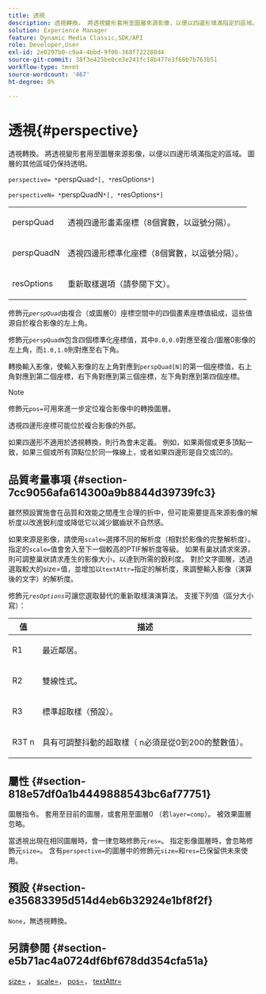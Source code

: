 ```yaml
---
title: 透視
description: 透視轉換。 將透視變形套用至圖層來源影像，以便以四邊形填滿指定的區域。 圖層的其他區域仍保持透明。
solution: Experience Manager
feature: Dynamic Media Classic,SDK/API
role: Developer,User
exl-id: 2e0297b0-c9a4-4bbd-9f06-368f722288d4
source-git-commit: 38f3e425be0ce3e241fc18b477e3f68b7b763b51
workflow-type: tm+mt
source-wordcount: '467'
ht-degree: 0%

---
```


# 透視{#perspective}

透視轉換。 將透視變形套用至圖層來源影像，以便以四邊形填滿指定的區域。 圖層的其他區域仍保持透明。

`perspective= *`perspQuad`*[, *`resOptions`*]`

`perspectiveN= *`perspQuadN`*[, *`resOptions`*]`

<table id="simpletable_4BD38BBF53964F7D97B9E58914C97B3F"> 
 <tr class="strow"> 
  <td class="stentry"> <p><span class="varname"> perspQuad</span> </p></td> 
  <td class="stentry"> <p>透視四邊形畫素座標（8個實數，以逗號分隔）。 </p></td> 
 </tr> 
 <tr class="strow"> 
  <td class="stentry"> <p><span class="varname"> perspQuadN</span> </p></td> 
  <td class="stentry"> <p>透視四邊形標準化座標（8個實數，以逗號分隔）。 </p></td> 
 </tr> 
 <tr class="strow"> 
  <td class="stentry"> <p><span class="varname"> resOptions</span> </p></td> 
  <td class="stentry"> <p>重新取樣選項（請參閱下文）。 </p></td> 
 </tr> 
</table>

修飾元&#x200B;*`perspQuad`*&#x200B;由複合（或圖層0）座標空間中的四個畫素座標值組成，這些值源自於複合影像的左上角。

修飾元`perspQuadN`包含四個標準化座標值，其中`0.0,0.0`對應至複合/圖層0影像的左上角，而`1.0,1.0`則對應至右下角。

轉換輸入影像，使輸入影像的左上角對應到`perspQuad[N]`的第一個座標值，右上角對應到第二個座標，右下角對應到第三個座標，左下角對應到第四個座標。

>[!NOTE]
>
>修飾元`pos=`可用來進一步定位複合影像中的轉換圖層。

透視四邊形座標可能位於複合影像的外部。

如果四邊形不適用於透視轉換，則行為會未定義。 例如，如果兩個或更多頂點一致，如果三個或所有頂點位於同一條線上，或者如果四邊形是自交或凹的。

## 品質考量事項 {#section-7cc9056afa614300a9b8844d39739fc3}

雖然預設實施會在品質和效能之間產生合理的折中，但可能需要提高來源影像的解析度以改進銳利度或降低它以減少鋸齒狀不自然感。

如果來源是影像，請使用`scale=`選擇不同的解析度（相對於影像的完整解析度）。 指定的`scale=`值會舍入至下一個較高的PTIF解析度等級。 如果有巢狀請求來源，則可調整巢狀請求產生的影像大小，以達到所需的銳利度。 對於文字圖層，透過選取較大的size=值，並增加以`textAttr=`指定的解析度，來調整輸入影像（演算後的文字）的解析度。

修飾元&#x200B;*`resOptions`*&#x200B;可讓您選取替代的重新取樣演演算法。 支援下列值（區分大小寫）：

<table id="table_0F20007986324E228096888ED37219C0"> 
 <thead> 
  <tr> 
   <th class="entry"> <b>值</b> </th> 
   <th class="entry"> <b>描述</b> </th> 
  </tr> 
 </thead>
 <tbody> 
  <tr> 
   <td> <p> <span class="codeph"> R1</span> </p> </td> 
   <td> <p> 最近鄰居。 </p> </td> 
  </tr> 
  <tr> 
   <td> <p> <span class="codeph"> R2</span> </p> </td> 
   <td> <p> 雙線性式。 </p> </td> 
  </tr> 
  <tr> 
   <td> <p> <span class="codeph"> R3</span> </p> </td> 
   <td> <p> 標準超取樣（預設）。 </p> </td> 
  </tr> 
  <tr> 
   <td> <p> <span class="codeph">R3T<span class="varname"> n</span></span> </p> </td> 
   <td> <p> 具有可調整抖動的超取樣（<span class="varname"> n</span>必須是從0到200的整數值）。 </p> </td> 
  </tr> 
 </tbody> 
</table>

## 屬性 {#section-818e57df0a1b4449888543bc6af77751}

圖層指令。 套用至目前的圖層，或套用至圖層0 （若`layer=comp`）。 被效果圖層忽略。

當透視出現在相同圖層時，會一律忽略修飾元`res=`。 指定影像圖層時，會忽略修飾元`size=`。 含有`perspective=`的圖層中的修飾元`size=`和`res=`已保留供未來使用。

## 預設 {#section-e35683395d514d4eb6b32924e1bf8f2f}

`None`，無透視轉換。

## 另請參閱 {#section-e5b71ac4a0724df6bf678dd354cfa51a}

[size=](../../../../../is-api/http-ref/image-serving-api-ref/c-http-protocol-reference/c-data-types/r-size.md#reference-04d383f32c7b4003bed9978cb854747b) ， [scale=](../../../../../is-api/http-ref/image-serving-api-ref/c-http-protocol-reference/c-command-reference/r-is-http-scale.md#reference-098c30cea1764f189e6f7c7e400cc065)， [pos=](../../../../../is-api/http-ref/image-serving-api-ref/c-http-protocol-reference/c-command-reference/r-pos.md#reference-65de948f4b404f1182b22119ca332143)， [textAttr=](../../../../../is-api/http-ref/image-serving-api-ref/c-http-protocol-reference/c-command-reference/r-textattr.md#reference-ff00484fa3244286abeff34911f7ec0d)
